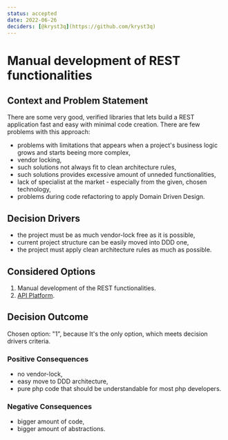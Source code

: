 ```yaml
---
status: accepted
date: 2022-06-26
deciders: [@kryst3q](https://github.com/kryst3q)
---
```

# Manual development of REST functionalities

## Context and Problem Statement

There are some very good, verified libraries that lets build a REST application fast and easy with minimal code creation.
There are few problems with this approach:

* problems with limitations that appears when a project's business logic grows and starts beeing more complex,
* vendor locking,
* such solutions not always fit to clean architecture rules,
* such solutions provides excessive amount of unneded functionalities,
* lack of specialist at the market - especially from the given, chosen technology,
* problems during code refactoring to apply Domain Driven Design.

## Decision Drivers

* the project must be as much vendor-lock free as it is possible,
* current project structure can be easily moved into DDD one,
* the project must apply clean architecture rules as much as possible.

## Considered Options

1. Manual development of the REST functionalities.
2. [API Platform](https://api-platform.com/).

## Decision Outcome

Chosen option: "1", because
It's the only option, which meets decision drivers criteria.

### Positive Consequences

* no vendor-lock,
* easy move to DDD architecture,
* pure php code that should be understandable for most php developers.

### Negative Consequences

* bigger amount of code,
* bigger amount of abstractions.
